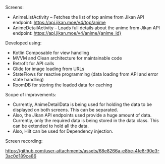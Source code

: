 Screens:
-	AnimeListActivity – Fetches the list of top anime from Jikan API endpoint: https://api.jikan.moe/v4/top/anime 
-	AnimeDetailActivity – Loads full details about the anime from Jikan API endpoint: https://api.jikan.moe/v4/anime/{anime_id}

Developed using:
-	Kotlin Composable for view handling
-	MVVM and Clean architecture for maintainable code
-	Retrofit for API calls
-	Glide for image loading from URLs
-	StateFlows for reactive programming (data loading from API and error state handling) 
-	RoomDB for storing the loaded data for caching

Scope of improvements:
-	Currently, AnimeDetailData is being used for holding the data to be displayed on both screens. This can be separated.
-	Also, the Jikan API endpoints used provide a huge amount of data. Currently, only the required data is being stored in the data class. This can be extended to hold all the data.
-	Also, Hilt can be used for Dependency injection.





Screen recording:



https://github.com/user-attachments/assets/68e8266a-e8be-4fe8-90e3-3ac0d189ce86

